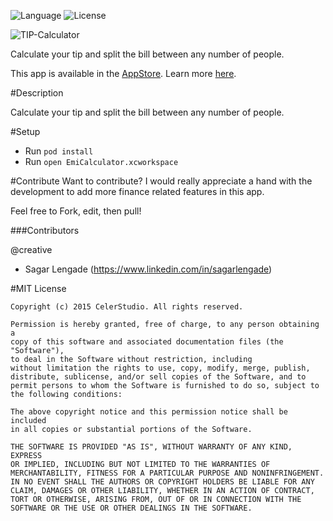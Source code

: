 
![Language](https://img.shields.io/badge/language-Swift%202-orange.svg)
![License](https://img.shields.io/github/license/JakeLin/SwiftWeather.svg?style=flat)

![TIP-Calculator](https://raw.githubusercontent.com/tirupati17/tip-calculator-auto-layout-viper-objective-c/master/TipCalculator/Resources/Images/iphone_5s.png)

Calculate your tip and split the bill between any number of people.

This app is available in the [AppStore](https://itunes.apple.com/us/app/emi-calculator-for-home-personal/id1105890730?ls=1&mt=8). Learn more [here](http://www.celerstudio.com).

#Description

Calculate your tip and split the bill between any number of people.

#Setup
* Run ```pod install```
* Run ```open EmiCalculator.xcworkspace```

#Contribute
Want to contribute? I would really appreciate a hand with the development to add more finance related features in this app.

Feel free to Fork, edit, then pull!

###Contributors

@creative
- Sagar Lengade (https://www.linkedin.com/in/sagarlengade)

#MIT License

	Copyright (c) 2015 CelerStudio. All rights reserved.

	Permission is hereby granted, free of charge, to any person obtaining a
	copy of this software and associated documentation files (the "Software"),
	to deal in the Software without restriction, including
	without limitation the rights to use, copy, modify, merge, publish,
	distribute, sublicense, and/or sell copies of the Software, and to
	permit persons to whom the Software is furnished to do so, subject to
	the following conditions:

	The above copyright notice and this permission notice shall be included
	in all copies or substantial portions of the Software.

	THE SOFTWARE IS PROVIDED "AS IS", WITHOUT WARRANTY OF ANY KIND, EXPRESS
	OR IMPLIED, INCLUDING BUT NOT LIMITED TO THE WARRANTIES OF
	MERCHANTABILITY, FITNESS FOR A PARTICULAR PURPOSE AND NONINFRINGEMENT.
	IN NO EVENT SHALL THE AUTHORS OR COPYRIGHT HOLDERS BE LIABLE FOR ANY
	CLAIM, DAMAGES OR OTHER LIABILITY, WHETHER IN AN ACTION OF CONTRACT,
	TORT OR OTHERWISE, ARISING FROM, OUT OF OR IN CONNECTION WITH THE
	SOFTWARE OR THE USE OR OTHER DEALINGS IN THE SOFTWARE.
	
